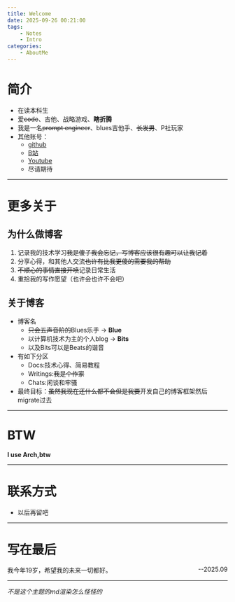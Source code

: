 ```yaml
---
title: Welcome
date: 2025-09-26 00:21:00
tags: 
    - Notes
    - Intro
categories:
    - AboutMe
---
```


# 简介

- 在读本科生
- 爱~~code~~、吉他、战略游戏、**瞎折腾**
- 我是一名~~prompt engineer~~、blues吉他手、~~长发男~~、P社玩家
- 其他账号：
    - [github](https://github.com/SydX-pages/SydX-pages)
    - [B站](https://space.bilibili.com/478112523?spm_id_from=333.1007.0.0)
    - [Youtube](https://www.youtube.com/@sydxu2750)
    - 尽请期待

---

# 更多关于

## 为什么做博客

1. 记录我的技术学习~~我是傻子我会忘记，写博客应该很有趣可以让我记着~~
2. 分享心得，和其他人交流~~也许有比我更傻的需要我的帮助~~
3. ~~不顺心的事情直接开喷~~记录日常生活
4. 重拾我的写作愿望（也许会也许不会吧）

## 关于博客

- 博客名
    - ~~只会五声音阶的~~Blues乐手 -> **Blue**
    - 以计算机技术为主的个人blog -> **Bits**
    - 以及Bits可以是Beats的谐音
- 有如下分区
    <!--25.09.26-->
    - Docs:技术心得、简易教程
    - Writings:~~我是个作家~~
    - Chats:闲谈和牢骚
- 最终目标：~~虽然我现在还什么都不会但是我要~~开发自己的博客框架然后migrate过去

---

# BTW

**I use Arch,btw**

---

# 联系方式

- 以后再留吧

---

# 写在最后

<div style = 'float:left'>我今年19岁，希望我的未来一切都好。</div> <div style = 'float:right'>--2025.09</div>

<div style = 'clear:both'></div>

---

*不是这个主题的md渲染怎么怪怪的*
